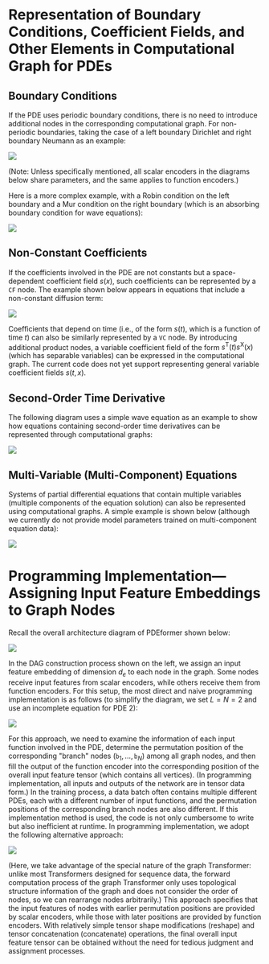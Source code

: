 # Representation of Boundary Conditions, Coefficient Fields, and Other Elements in Computational Graph for PDEs

## Boundary Conditions

If the PDE uses periodic boundary conditions, there is no need to introduce additional nodes in the corresponding computational graph.
For non-periodic boundaries, taking the case of a left boundary Dirichlet and right boundary Neumann as an example:

![](../images/PDEformer-BC-DirNeum2.png)

(Note: Unless specifically mentioned, all scalar encoders in the diagrams below share parameters, and the same applies to function encoders.)

Here is a more complex example, with a Robin condition on the left boundary and a Mur condition on the right boundary (which is an absorbing boundary condition for wave equations):

![](../images/PDEformer-BC-RobinMur2.png)

## Non-Constant Coefficients

If the coefficients involved in the PDE are not constants but a space-dependent coefficient field $s(x)$, such coefficients can be represented by a `CF` node.
The example shown below appears in equations that include a non-constant diffusion term:

![](../images/PDEformer-CF.png)

Coefficients that depend on time (i.e., of the form $s(t)$, which is a function of time $t$) can also be similarly represented by a `VC` node.
By introducing additional product nodes, a variable coefficient field of the form $s^\mathrm{T}(t)s^\mathrm{X}(x)$ (which has separable variables) can be expressed in the computational graph.
The current code does not yet support representing general variable coefficient fields $s(t,x)$.

## Second-Order Time Derivative

The following diagram uses a simple wave equation as an example to show how equations containing second-order time derivatives can be represented through computational graphs:

![](../images/PDEformer-waveEqn-v2.png)

## Multi-Variable (Multi-Component) Equations

Systems of partial differential equations that contain multiple variables (multiple components of the equation solution) can also be represented using computational graphs. A simple example is shown below (although we currently do not provide model parameters trained on multi-component equation data):

![](../images/PDEformer-mCompn.png)

# Programming Implementation—Assigning Input Feature Embeddings to Graph Nodes

Recall the overall architecture diagram of PDEformer shown below:

![](../images/PDEformerV2Arch.png)

In the DAG construction process shown on the left, we assign an input feature embedding of dimension $d_e$ to each node in the graph. Some nodes receive input features from scalar encoders, while others receive them from function encoders.
For this setup, the most direct and naive programming implementation is as follows (to simplify the diagram, we set $L=N=2$ and use an incomplete equation for PDE 2):

![](../images/FuncEmb-naive.png)

For this approach, we need to examine the information of each input function involved in the PDE, determine the permutation position of the corresponding "branch" nodes ($\mathtt{b}_1,\dots,\mathtt{b}_N$) among all graph nodes, and then fill the output of the function encoder into the corresponding position of the overall input feature tensor (which contains all vertices). (In programming implementation, all inputs and outputs of the network are in tensor data form.) In the training process, a data batch often contains multiple different PDEs, each with a different number of input functions, and the permutation positions of the corresponding branch nodes are also different. If this implementation method is used, the code is not only cumbersome to write but also inefficient at runtime. In programming implementation, we adopt the following alternative approach:

![](../images/FuncEmb-actual.png)

(Here, we take advantage of the special nature of the graph Transformer: unlike most Transformers designed for sequence data, the forward computation process of the graph Transformer only uses topological structure information of the graph and does not consider the order of nodes, so we can rearrange nodes arbitrarily.)
This approach specifies that the input features of nodes with earlier permutation positions are provided by scalar encoders, while those with later positions are provided by function encoders.
With relatively simple tensor shape modifications (reshape) and tensor concatenation (concatenate) operations, the final overall input feature tensor can be obtained without the need for tedious judgment and assignment processes.
